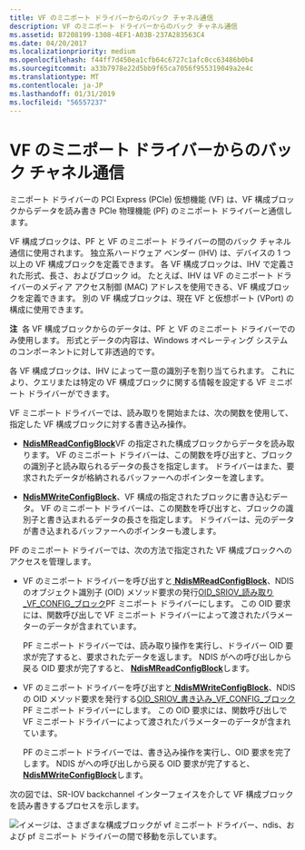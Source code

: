 ```yaml
---
title: VF のミニポート ドライバーからのバック チャネル通信
description: VF のミニポート ドライバーからのバック チャネル通信
ms.assetid: B7208199-1308-4EF1-A03B-237A283563C4
ms.date: 04/20/2017
ms.localizationpriority: medium
ms.openlocfilehash: f44ff7d450ea1cfb64c6727c1afc0cc63486b0b4
ms.sourcegitcommit: a33b7978e22d5bb9f65ca7056f955319049a2e4c
ms.translationtype: MT
ms.contentlocale: ja-JP
ms.lasthandoff: 01/31/2019
ms.locfileid: "56557237"
---
```

# <a name="backchannel-communication-from-a-vf-miniport-driver"></a>VF のミニポート ドライバーからのバック チャネル通信


ミニポート ドライバーの PCI Express (PCIe) 仮想機能 (VF) は、VF 構成ブロックからデータを読み書き PCIe 物理機能 (PF) のミニポート ドライバーと通信します。

VF 構成ブロックは、PF と VF のミニポート ドライバーの間のバック チャネル通信に使用されます。 独立系ハードウェア ベンダー (IHV) は、デバイスの 1 つ以上の VF 構成ブロックを定義できます。 各 VF 構成ブロックは、IHV で定義された形式、長さ、およびブロック id。 たとえば、IHV は VF のミニポート ドライバーのメディア アクセス制御 (MAC) アドレスを使用できる、VF 構成ブロックを定義できます。 別の VF 構成ブロックは、現在 VF と仮想ポート (VPort) の構成に使用できます。

**注**  各 VF 構成ブロックからのデータは、PF と VF のミニポート ドライバーでのみ使用します。 形式とデータの内容は、Windows オペレーティング システムのコンポーネントに対して非透過的です。

 

各 VF 構成ブロックは、IHV によって一意の識別子を割り当てられます。 これにより、クエリまたは特定の VF 構成ブロックに関する情報を設定する VF ミニポート ドライバーができます。

VF ミニポート ドライバーでは、読み取りを開始または、次の関数を使用して、指定した VF 構成ブロックに対する書き込み操作。

-   [**NdisMReadConfigBlock**](https://msdn.microsoft.com/library/windows/hardware/hh451523)VF の指定された構成ブロックからデータを読み取ります。 VF のミニポート ドライバーは、この関数を呼び出すと、ブロックの識別子と読み取られるデータの長さを指定します。 ドライバーはまた、要求されたデータが格納されるバッファーへのポインターを渡します。

-   [**NdisMWriteConfigBlock**](https://msdn.microsoft.com/library/windows/hardware/hh451523)、VF 構成の指定されたブロックに書き込むデータ。 VF のミニポート ドライバーは、この関数を呼び出すと、ブロックの識別子と書き込まれるデータの長さを指定します。 ドライバーは、元のデータが書き込まれるバッファーへのポインターも渡します。

PF のミニポート ドライバーでは、次の方法で指定された VF 構成ブロックへのアクセスを管理します。

-   VF のミニポート ドライバーを呼び出すと[ **NdisMReadConfigBlock**](https://msdn.microsoft.com/library/windows/hardware/hh451523)、NDIS のオブジェクト識別子 (OID) メソッド要求の発行[OID\_SRIOV\_読み取り\_VF\_CONFIG\_ブロック](https://msdn.microsoft.com/library/windows/hardware/hh451874)PF ミニポート ドライバーにします。 この OID 要求には、関数呼び出しで VF ミニポート ドライバーによって渡されたパラメーターのデータが含まれています。

    PF ミニポート ドライバーでは、読み取り操作を実行し、ドライバー OID 要求が完了すると、要求されたデータを返します。 NDIS がへの呼び出しから戻る OID 要求が完了すると、 [ **NdisMReadConfigBlock**](https://msdn.microsoft.com/library/windows/hardware/hh451523)します。

-   VF のミニポート ドライバーを呼び出すと[ **NdisMWriteConfigBlock**](https://msdn.microsoft.com/library/windows/hardware/hh451523)、NDIS の OID メソッド要求を発行する[OID\_SRIOV\_書き込み\_VF\_CONFIG\_ブロック](https://msdn.microsoft.com/library/windows/hardware/hh451918)PF ミニポート ドライバーにします。 この OID 要求には、関数呼び出しで VF ミニポート ドライバーによって渡されたパラメーターのデータが含まれています。

    PF のミニポート ドライバーでは、書き込み操作を実行し、OID 要求を完了します。 NDIS がへの呼び出しから戻る OID 要求が完了すると、 [ **NdisMWriteConfigBlock**](https://msdn.microsoft.com/library/windows/hardware/hh451523)します。

次の図では、SR-IOV backchannel インターフェイスを介して VF 構成ブロックを読み書きするプロセスを示します。

![イメージは、さまざまな構成ブロックが vf ミニポート ドライバー、ndis、および pf ミニポート ドライバーの間で移動を示しています。](images/sriov-vf-backchannel.png)

 

 





